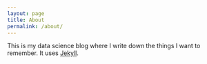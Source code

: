 ```yaml
---
layout: page
title: About
permalink: /about/
---
```


This is my data science blog where I write down the things I want to remember. It uses [Jekyll](http://jekyllrb.com/).

